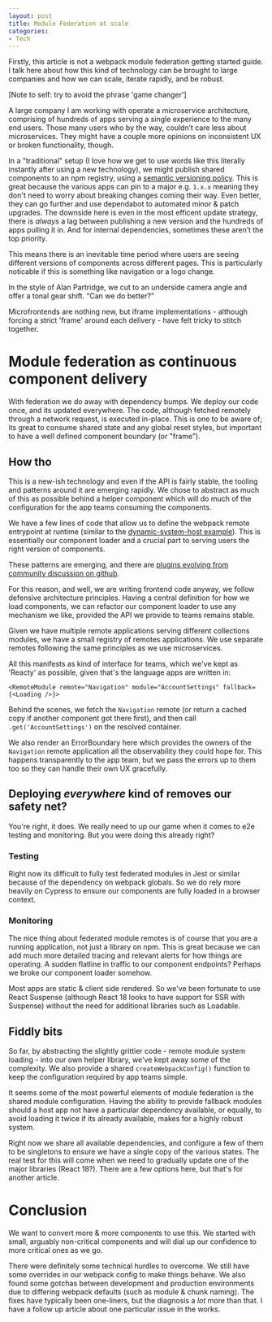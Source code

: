```yaml
---
layout: post
title: Module Federation at scale
categories:
- Tech
---
```


Firstly, this article is not a webpack module federation getting started guide. I talk here about how this kind of technology can be brought to large companies and how we can scale, iterate rapidly, and be robust.

[Note to self: try to avoid the phrase 'game changer']

A large company I am working with operate a microservice  architecture, comprising of hundreds of apps serving a single experience to the many end users. Those many users who by the way, couldn’t care less about microservices. They might have a couple more opinions on inconsistent UX or broken functionality, though.

In a "traditional" setup (I love how we get to use words like this literally instantly after using a new technology), we might publish shared components to an npm registry, using a [semantic versioning policy](https://semver.org/). This is great because the various apps can pin to a major e.g. `1.x.x` meaning they don't need to worry about breaking changes coming their way. Even better, they can go further and use dependabot to automated minor & patch upgrades. The downside here is even in the most efficent update strategy, there is _always_ a lag between publishing a new version and the hundreds of apps pulling it in. And for internal dependencies, sometimes these aren’t the top priority.

This means there is an inevitable time period where users are seeing different versions of components across different pages. This is particularly noticable if this is something like navigation or a logo change.

In the style of Alan Partridge, we cut to an underside camera angle and offer a tonal gear shift. “Can we do better?”

Microfrontends are nothing new, but iframe implementations - although forcing a strict 'frame' around each delivery - have felt tricky to stitch together.

# Module federation as continuous component delivery

With federation we do away with dependency bumps. We deploy our code once, and its updated everywhere. The code, although fetched remotely through a network request, is executed in-place. This is one to be aware of; its great to consume shared state and any global reset styles, but important to have a well defined component boundary (or "frame").

## How tho

This is a new-ish technology and even if the API is fairly stable, the tooling and patterns around it are emerging rapidly. We chose to abstract as much of this as possible behind a helper component which will do much of the configuration for the app teams consuming the components. 

We have a few lines of code that allow us to define the webpack remote entrypoint at runtime (similar to the [dynamic-system-host example](https://github.com/module-federation/module-federation-examples/tree/master/dynamic-system-host)). This is essentially our component loader and a crucial part to serving users the right version of components.

These patterns are emerging, and there are [plugins evolving from community discussion on github](https://github.com/module-federation/module-federation-examples/issues/566).

For this reason, and well, we are writing frontend code anyway, we follow defensive architecture principles. Having a central definition for how we load components, we can refactor our component loader to use any mechanism we like, provided the API we provide to teams remains stable.

Given we have multiple remote applications serving different collections modules, we have a small registry of remotes applications. We use separate remotes following the same principles as we use microservices.

All this manifests as kind of interface for teams, which we've kept as 'Reacty' as possible, given that's the language apps are written in:

```tsx
<RemoteModule remote="Navigation" module="AccountSettings" fallback={<Loading />}>
```

Behind the scenes, we fetch the `Navigation` remote (or return a cached copy if another component got there first), and then call `.get('AccountSettings')` on the resolved container.

We also render an ErrorBoundary here which provides the owners of the `Navigation` remote application all the observability they could hope for. This happens transparently to the app team, but we pass the errors up to them too so they can handle their own UX gracefully.


## Deploying _everywhere_ kind of removes our safety net?

You're right, it does. We really need to up our game when it comes to e2e testing and monitoring. But you were doing this already right?

### Testing

Right now its difficult to fully test federated modules in Jest or similar because of the dependency on webpack globals. So we do rely more heavily on Cypress to ensure our components are fully loaded in a browser context.

### Monitoring

The nice thing about federated module remotes is of course that you are a running application, not just a library on npm. This is great because we can add much more detailed tracing and relevant alerts for how things are operating. A sudden flatline in traffic to our component endpoints? Perhaps we broke our component loader somehow. 

Most apps are static & client side rendered. So we've been fortunate to use React Suspense (although React 18 looks to have support for SSR with Suspense) without the need for additional libraries such as Loadable. 

## Fiddly bits

So far, by abstracting the slightly grittier code - remote module system loading - into our own helper library, we've kept away some of the complexity. We also provide a shared `createWebpackConfig()` function to keep the configuration required by app teams simple. 

It seems some of the most powerful elements of module federation is the shared module configuration. Having the ability to provide fallback modules should a host app not have a particular dependency available, or equally, to avoid loading it twice if its already available, makes for a highly robust system. 

Right now we share all available dependencies, and configure a few of them to be singletons to ensure we have a single copy of the various states. The real test for this will come when we need to gradually update one of the major libraries (React 18?). There are a few options here, but that's for another article.

# Conclusion

We want to convert more & more components to use this. We started with small, arguably non-critical components and will dial up our confidence to more critical ones as we go.

There were definitely some technical hurdles to overcome. We still have some overrides in our webpack config to make things behave. We also found some gotchas between development and production environments due to differing webpack defaults (such as module & chunk naming). The fixes have typically been one-liners, but the diagnosis a _lot_ more than that. I have a follow up article about one particular issue in the works.
